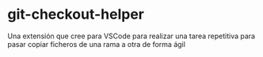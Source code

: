 # git-checkout-helper
Una extensión que cree para VSCode para realizar una tarea repetitiva para pasar copiar ficheros de una rama a otra de forma ágil
